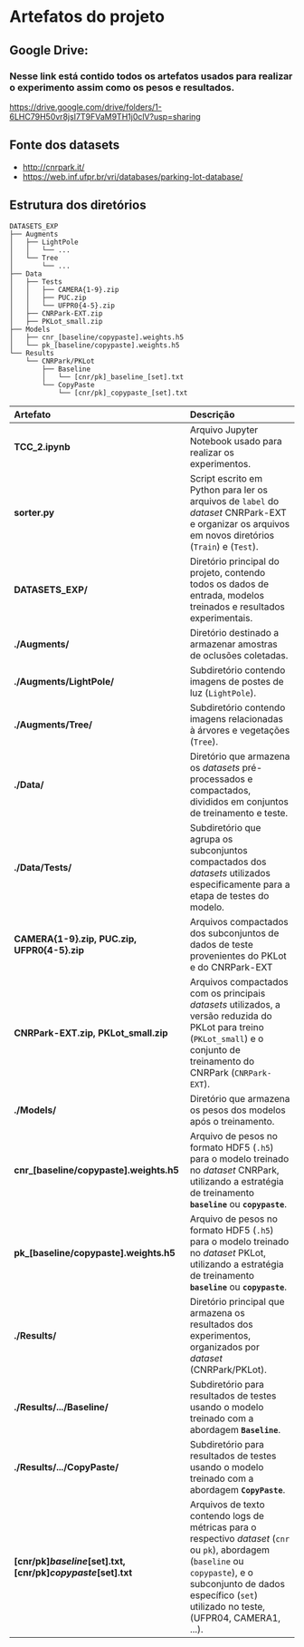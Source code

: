 # Artefatos do projeto

## Google Drive:
### Nesse link está contido todos os artefatos usados para realizar o experimento assim como os pesos e resultados.

https://drive.google.com/drive/folders/1-6LHC79H50vr8jsI7T9FVaM9TH1j0clV?usp=sharing

## Fonte dos datasets

- http://cnrpark.it/
- https://web.inf.ufpr.br/vri/databases/parking-lot-database/

## Estrutura dos diretórios

```
DATASETS_EXP
├── Augments
│   ├── LightPole
│   │   └── ...
│   └── Tree
│       └── ...
├── Data
│   ├── Tests
│   │   ├── CAMERA{1-9}.zip
│   │   ├── PUC.zip
│   │   └── UFPR0{4-5}.zip
│   ├── CNRPark-EXT.zip
│   ├── PKLot_small.zip
├── Models
│   ├── cnr_[baseline/copypaste].weights.h5
│   └── pk_[baseline/copypaste].weights.h5
└── Results
    └── CNRPark/PKLot
        ├── Baseline
        │   └── [cnr/pk]_baseline_[set].txt
        └── CopyPaste
            └── [cnr/pk]_copypaste_[set].txt
```

| Artefato | Descrição |
| :--- | :--- |
| **TCC_2.ipynb** | Arquivo Jupyter Notebook usado para realizar os experimentos. |
| **sorter.py** | Script escrito em Python para ler os arquivos de `label` do *dataset* CNRPark-EXT e organizar os arquivos em novos diretórios (`Train`) e (`Test`). |
| **DATASETS_EXP/** | Diretório principal do projeto, contendo todos os dados de entrada, modelos treinados e resultados experimentais. |
| **./Augments/** | Diretório destinado a armazenar amostras de oclusões coletadas. |
| **./Augments/LightPole/** | Subdiretório contendo imagens de postes de luz (`LightPole`). |
| **./Augments/Tree/** | Subdiretório contendo imagens relacionadas à árvores e vegetações (`Tree`). |
| **./Data/** | Diretório que armazena os *datasets* pré-processados e compactados, divididos em conjuntos de treinamento e teste. |
| **./Data/Tests/** | Subdiretório que agrupa os subconjuntos compactados dos *datasets* utilizados especificamente para a etapa de testes do modelo. |
| **CAMERA{1-9}.zip, PUC.zip, UFPR0{4-5}.zip** | Arquivos compactados dos subconjuntos de dados de teste provenientes do PKLot e do CNRPark-EXT |
| **CNRPark-EXT.zip, PKLot_small.zip** | Arquivos compactados com os principais *datasets* utilizados, a versão reduzida do PKLot para treino (`PKLot_small`) e o conjunto de treinamento do CNRPark (`CNRPark-EXT`). |
| **./Models/** | Diretório que armazena os pesos dos modelos após o treinamento. |
| **cnr_[baseline/copypaste].weights.h5** | Arquivo de pesos no formato HDF5 (`.h5`) para o modelo treinado no *dataset* CNRPark, utilizando a estratégia de treinamento **`baseline`** ou **`copypaste`**. |
| **pk_[baseline/copypaste].weights.h5** | Arquivo de pesos no formato HDF5 (`.h5`) para o modelo treinado no *dataset* PKLot, utilizando a estratégia de treinamento **`baseline`** ou **`copypaste`**. |
| **./Results/** | Diretório principal que armazena os resultados dos experimentos, organizados por *dataset* (CNRPark/PKLot). |
| **./Results/.../Baseline/** | Subdiretório para resultados de testes usando o modelo treinado com a abordagem **`Baseline`**. |
| **./Results/.../CopyPaste/** | Subdiretório para resultados de testes usando o modelo treinado com a abordagem **`CopyPaste`**. |
| **[cnr/pk]_baseline_[set].txt, [cnr/pk]_copypaste_[set].txt** | Arquivos de texto contendo logs de métricas para o respectivo *dataset* (`cnr` ou `pk`), abordagem (`baseline` ou `copypaste`), e o subconjunto de dados específico (`set`) utilizado no teste, (UFPR04, CAMERA1, ...). |
